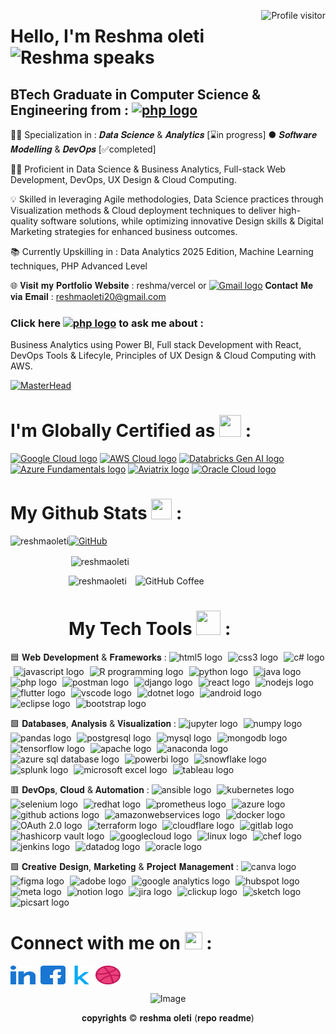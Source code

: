 <a href="https://komarev.com/ghpvc/?username=reshmaoleti"><img align="right" src="https://komarev.com/ghpvc/?username=reshmaoleti&label=Visitors&color=87CEEB&style=square" alt="Profile visitor" /></a>
# Hello, I'm Reshma oleti <img src="http://bit.ly/4kceKrR" alt="Reshma speaks" height="27" width="30">
## BTech Graduate in Computer Science & Engineering from : <a href="https://www.kluniversity.in" target="_blank"><img src="https://upload.wikimedia.org/wikipedia/en/7/78/KL_University_logo.svg" height="80" width="80" alt="php logo"/></a>

👩‍🎓 Specialization in : 𝑫𝒂𝒕𝒂 𝑺𝒄𝒊𝒆𝒏𝒄𝒆 & 𝑨𝒏𝒂𝒍𝒚𝒕𝒊𝒄𝒔 [⌛in progress] ● 𝑺𝒐𝒇𝒕𝒘𝒂𝒓𝒆 𝑴𝒐𝒅𝒆𝒍𝒍𝒊𝒏𝒈 & 𝑫𝒆𝒗𝑶𝒑𝒔 [✅completed]

👩‍💻 Proficient in Data Science & Business Analytics, Full-stack Web Development, DevOps, UX Design & Cloud Computing. 

💡 Skilled in leveraging Agile methodologies, Data Science practices through Visualization methods & Cloud deployment techniques to deliver high-quality software solutions, while optimizing innovative Design skills & Digital Marketing strategies for enhanced business outcomes. 

📚 Currently Upskilling in : Data Analytics 2025 Edition, Machine Learning techniques, PHP Advanced Level

🌐 𝐕𝐢𝐬𝐢𝐭 𝐦𝐲 𝐏𝐨𝐫𝐭𝐟𝐨𝐥𝐢𝐨 𝐖𝐞𝐛𝐬𝐢𝐭𝐞 : reshma/vercel or <a href="https://mail.google.com" target="_blank"><img src="https://cdn.brandfetch.io/id5o3EIREg/theme/dark/symbol.svg?c=1bxid64Mup7aczewSAYMX&t=1696475443284" height="15" width="15" alt="Gmail logo"  /></a> 𝐂𝐨𝐧𝐭𝐚𝐜𝐭 𝐌𝐞 𝐯𝐢𝐚 𝐄𝐦𝐚𝐢𝐥 : reshmaoleti20@gmail.com 

### Click here <a href="https://stackoverflow.com/questions/ask?tags=reshma-oleti" target="blank"><img src="https://cdn.jsdelivr.net/gh/devicons/devicon/icons/stackoverflow/stackoverflow-original.svg" height="25" width="25" alt="php logo"  /></a> to ask me about :
Business Analytics using Power BI, Full stack Development with React, DevOps Tools & Lifecyle, Principles of UX Design & Cloud Computing with AWS.

[![MasterHead](https://mir-s3-cdn-cf.behance.net/project_modules/fs/53ca8b66027827.5b0801e2d4de2.gif)](https://github.com/reshmaoleti)

# I'm Globally Certified as <img src="http://bit.ly/4lo1CAM" height="35" width="35"> : 
<div align="left">
<a href="https://www.credly.com/badges/446a7263-74eb-4ce4-a166-12203149aca2/public_url" target="blank"><img src="https://images.credly.com/images/08096465-cbfc-4c3e-93e5-93c5aa61f23e/twitter_thumb_201604_image.png" height="105" width="105" alt="Google Cloud logo"  /></a>
<a href="https://www.credly.com/badges/61916b3d-0a46-457e-b7d1-0bedf91d4a6a/public_url" target="blank"><img src="https://images.credly.com/images/0e284c3f-5164-4b21-8660-0d84737941bc/twitter_thumb_201604_image.png" height="105" width="105" alt="AWS Cloud logo"  /></a>
<a href="https://credentials.databricks.com/d948130b-599f-42aa-9d5c-b6eb8dc97baf" target="_blank"><img src="https://media.licdn.com/dms/image/v2/D5622AQFVFvSRY5ZKEw/feedshare-shrink_800/feedshare-shrink_800/0/1716038155903?e=2147483647&v=beta&t=irKWfBJlfx78ttKrew55qVIGnW77lMz-30BlFhQcv3A" height="95" width="95" alt="Databricks Gen AI logo"  /></a>
<a href="https://learn.microsoft.com/api/credentials/share/en-us/reshmaoleti/71517F6AD3EF403F?sharingId=C3DEE9CB4FD507D1" target="_blank"><img src="https://images.credly.com/size/680x680/images/be8fcaeb-c769-4858-b567-ffaaa73ce8cf/image.png" height="105" width="105" alt="Azure Fundamentals logo"  /></a>
<a href="https://www.credly.com/badges/dfe28ced-2a30-4ba0-8f8f-85d0974f4312/public_url" target="_blank"><img src="https://images.credly.com/size/680x680/images/e3c001fd-161d-433a-a7a4-049556d6112d/blob" height="105" width="105" alt="Aviatrix logo"  /></a>
<a href="https://catalog-education.oracle.com/pls/certview/sharebadge?id=91E17D8E5191E2FF3BB004E64360C350FB36C86A17B35287B9E33D13CE222094" target="_blank"><img src="https://images.credly.com/images/697cf123-74b0-4356-9055-9973471d26d6/03_Oracle_Cloud_Infrastructure_Foundations_Associate.png" height="105" width="105" alt="Oracle Cloud logo"  /></a>
 
# My Github Stats <img src="https://bit.ly/40zI6IF" height="33" width="33">  :
<div> <a href="https://github.com/reshmaoleti" target="_blank"><img src="https://img.icons8.com/?size=512&id=52539&format=png" height="40" width="40" alt="GitHub" target="_blank"></a>
<img align="left" height="180em" src="https://github-readme-stats.vercel.app/api/top-langs/?username=reshmaoleti&layout=compact&theme=transparent" alt=reshmaoleti />
<p>&nbsp;<img align="center" height="180em" src="https://github-readme-stats.vercel.app/api?username=reshmaoleti&show_icons=true&locale=en&theme=transparent" alt="reshmaoleti" /></p>
<p align="left">
  <img src="https://github-readme-streak-stats.herokuapp.com/?user=reshmaoleti&theme=transparent" height="190em" alt="reshmaoleti" style="padding-right: 10px;">
  <img src="http://bit.ly/3HZAHgo" height="190" width="190" alt="GitHub Coffee">
</p>

# My Tech Tools <img src="https://bit.ly/40AYTeE" height="39" width="39"> :
🟦 𝐖𝐞𝐛 𝐃𝐞𝐯𝐞𝐥𝐨𝐩𝐦𝐞𝐧𝐭 & 𝐅𝐫𝐚𝐦𝐞𝐰𝐨𝐫𝐤𝐬 :
<img src="https://cdn.jsdelivr.net/gh/devicons/devicon/icons/html5/html5-original.svg" height="20" width="20" alt="html5 logo"  />
<img width="1" />
<img src="https://cdn.jsdelivr.net/gh/devicons/devicon/icons/css3/css3-original.svg" height="20" width="20" alt="css3 logo"  />
<img width="1" />
<img src="https://cdn.jsdelivr.net/gh/devicons/devicon@latest/icons/csharp/csharp-original.svg" height="20" width="20" alt="c# logo" />
<img width="1" />
<img src="https://cdn.jsdelivr.net/gh/devicons/devicon/icons/javascript/javascript-original.svg" height="20" width="20" alt="javascript logo" />
<img width="1" />
<img src="https://upload.wikimedia.org/wikipedia/commons/thumb/1/1b/R_logo.svg/1280px-R_logo.svg.png" height="20" width="20" alt="R programming logo" />
<img width="1" />
<img src="https://cdn.jsdelivr.net/gh/devicons/devicon/icons/python/python-original.svg" height="20" width="20" alt="python logo" />
<img width="1" />
<img src="https://cdn.jsdelivr.net/gh/devicons/devicon/icons/java/java-original.svg" height="20" width="20" alt="java logo" />
<img width="1" />
<img src="https://cdn.jsdelivr.net/gh/devicons/devicon/icons/php/php-original.svg" height="20" width="20" alt="php logo" />
<img width="1" />
<img src="https://cdn.jsdelivr.net/gh/devicons/devicon@latest/icons/postman/postman-plain.svg" height="20" width="20" alt="postman logo" />
<img width="1" />
<img src="https://cdn.jsdelivr.net/gh/devicons/devicon/icons/django/django-plain.svg" height="20" width="20" alt="django logo" />
<img width="1" />
<img src="https://cdn.jsdelivr.net/gh/devicons/devicon/icons/react/react-original.svg" height="20" width="20" alt="react logo"  />
<img width="1" />
<img src="https://cdn.jsdelivr.net/gh/devicons/devicon/icons/nodejs/nodejs-original.svg" height="20" width="20" alt="nodejs logo"  />
<img width="1" />
<img src="https://cdn.jsdelivr.net/gh/devicons/devicon/icons/flutter/flutter-original.svg" height="20" width="20" alt="flutter logo" />
<img width="1" />
<img src="https://cdn.jsdelivr.net/gh/devicons/devicon/icons/vscode/vscode-original.svg" height="20" width="20" alt="vscode logo"  />
<img width="1" />
<img src="https://cdn.jsdelivr.net/gh/devicons/devicon@latest/icons/dotnetcore/dotnetcore-original.svg" height="20" width="20" alt="dotnet logo" />
<img width="1" />
<img src="https://cdn.jsdelivr.net/gh/devicons/devicon@latest/icons/android/android-original.svg" height="20" width="20" alt="android logo" />
<img width="1" />
<img src="https://cdn.jsdelivr.net/gh/devicons/devicon/icons/eclipse/eclipse-original.svg" height="20" width="20" alt="eclipse logo"  />
<img width="1" />
<img src="https://cdn.jsdelivr.net/gh/devicons/devicon/icons/bootstrap/bootstrap-original.svg" height="20" width="20" alt="bootstrap logo"  />
<img width="1" />

🟩 𝐃𝐚𝐭𝐚𝐛𝐚𝐬𝐞𝐬, 𝐀𝐧𝐚𝐥𝐲𝐬𝐢𝐬 & 𝐕𝐢𝐬𝐮𝐚𝐥𝐢𝐳𝐚𝐭𝐢𝐨𝐧 :
<img src="https://cdn.jsdelivr.net/gh/devicons/devicon/icons/jupyter/jupyter-original.svg" height="20" width="20" alt="jupyter logo"  />
<img width="1" />
<img src="https://cdn.jsdelivr.net/gh/devicons/devicon/icons/numpy/numpy-original.svg" height="20" width="20" alt="numpy logo"  />
<img width="1" />
<img src="https://cdn.jsdelivr.net/gh/devicons/devicon/icons/pandas/pandas-original.svg" height="20" width="20" alt="pandas logo"  />
<img width="1" />
<img src="https://cdn.jsdelivr.net/gh/devicons/devicon@latest/icons/postgresql/postgresql-plain.svg" height="20" width="20" alt="postgresql logo" />
<img width="1" />
<img src="https://cdn.jsdelivr.net/gh/devicons/devicon/icons/mysql/mysql-original.svg" height="20" width="20" alt="mysql logo"  />
<img width="1" />
<img src="https://cdn.jsdelivr.net/gh/devicons/devicon/icons/mongodb/mongodb-original.svg" height="20" width="20" alt="mongodb logo"  />
<img width="1" />
<img src="https://cdn.jsdelivr.net/gh/devicons/devicon@latest/icons/tensorflow/tensorflow-original.svg" height="20" width="20" alt="tensorflow logo" />
<img width="1" />
<img src="https://cdn.jsdelivr.net/gh/devicons/devicon@latest/icons/apache/apache-original.svg" height="20" width="20" alt="apache logo" />
<img width="1" />
<img src="https://cdn.jsdelivr.net/gh/devicons/devicon@latest/icons/anaconda/anaconda-original.svg" height="20" width="20" alt="anaconda logo" />
<img width="1" />
<img src="https://cdn.jsdelivr.net/gh/devicons/devicon@latest/icons/azuresqldatabase/azuresqldatabase-original.svg" height="20" width="20" alt="azure sql database logo" />
<img width="1" />
<img src="https://cdn.brandfetch.io/idVCtIagXj/theme/dark/logo.svg?c=1bxid64Mup7aczewSAYMX&t=1749087313031" height="20" width="20" alt="powerbi logo"  />
<img width="1" />
<img src="https://cdn.brandfetch.io/idJz-fGD_q/theme/dark/symbol.svg?c=1bxid64Mup7aczewSAYMX&t=1668517499361" height="20" width="20" alt="snowflake logo" />
<img width="1" />
<img src="https://cdn.jsdelivr.net/gh/devicons/devicon@latest/icons/splunk/splunk-original-wordmark.svg" height="20" width="20" alt="splunk logo" />
<img width="1" />
<img src="https://cdn.brandfetch.io/idsWBrtc_i/theme/dark/idE6ee-S5P.svg?c=1bxid64Mup7aczewSAYMX&t=1721120380037" height="20" width="20" alt="microsoft excel logo" />
<img width="1" />
<img src="https://cdn.brandfetch.io/id9sYMA_Im/theme/dark/symbol.svg?c=1bxid64Mup7aczewSAYMX&t=1668082242510" height="20" width="20" alt="tableau logo"  />

🟥 𝐃𝐞𝐯𝐎𝐩𝐬, 𝐂𝐥𝐨𝐮𝐝 & 𝐀𝐮𝐭𝐨𝐦𝐚𝐭𝐢𝐨𝐧 :
<img src="https://cdn.jsdelivr.net/gh/devicons/devicon/icons/ansible/ansible-original.svg" height="20" width="20" alt="ansible logo"  />
<img width="1" />
<img src="https://cdn.jsdelivr.net/gh/devicons/devicon/icons/kubernetes/kubernetes-plain.svg" height="20" width="20" alt="kubernetes logo"  />
<img width="1" />
<img src="https://cdn.jsdelivr.net/gh/devicons/devicon/icons/selenium/selenium-original.svg" height="20" width="20" alt="selenium logo"  />
<img width="1" />
<img src="https://cdn.jsdelivr.net/gh/devicons/devicon/icons/redhat/redhat-original.svg" height="20" width="20" alt="redhat logo"  />
<img width="1" />
<img src="https://cdn.jsdelivr.net/gh/devicons/devicon/icons/prometheus/prometheus-original.svg" height="20" width="20" alt="prometheus logo"  />
<img width="1" />
<img src="https://cdn.jsdelivr.net/gh/devicons/devicon/icons/azure/azure-original.svg" height="20" width="20" alt="azure logo"  />
<img width="1" />
<img src="https://cdn.jsdelivr.net/gh/devicons/devicon@latest/icons/githubactions/githubactions-original.svg" height="20" width="20" alt="github actions logo" />
<img width="1" />
<img src="https://cdn.jsdelivr.net/gh/devicons/devicon/icons/amazonwebservices/amazonwebservices-plain-wordmark.svg" height="20" width="20" alt="amazonwebservices logo"  />
<img width="1" />
<img src="https://cdn.jsdelivr.net/gh/devicons/devicon/icons/docker/docker-plain-wordmark.svg" height="20" width="20" alt="docker logo"  />
<img width="1" />
<img src="https://cdn.jsdelivr.net/gh/devicons/devicon@latest/icons/oauth/oauth-original.svg" height="20" width="20" alt="OAuth 2.0 logo" />
<img width="1" />
<img src="https://cdn.jsdelivr.net/gh/devicons/devicon/icons/terraform/terraform-original.svg" height="20" width="20" alt="terraform logo"  />
<img width="1" />
<img src="https://cdn.jsdelivr.net/gh/devicons/devicon@latest/icons/cloudflare/cloudflare-original.svg" height="20" width="20" alt="cloudflare logo" />
<img width="1" />
<img src="https://cdn.jsdelivr.net/gh/devicons/devicon@latest/icons/gitlab/gitlab-original.svg" height="20" width="20" alt="gitlab logo" />
<img width="1" />
<img src="https://cdn.jsdelivr.net/gh/devicons/devicon@latest/icons/vault/vault-original.svg" height="20" width="20" alt="hashicorp vault logo" />
<img width="1" />
<img src="https://cdn.jsdelivr.net/gh/devicons/devicon/icons/googlecloud/googlecloud-original.svg" height="20" width="20" alt="googlecloud logo"  />
<img width="1" />
<img src="https://cdn.jsdelivr.net/gh/devicons/devicon/icons/linux/linux-original.svg" height="20" width="20" alt="linux logo"  />
<img width="1" />
<img src="https://cdn.brandfetch.io/id3l3cK6e9/w/400/h/400/theme/dark/icon.jpeg?c=1bxid64Mup7aczewSAYMX&t=1749850668642" height="20" width="20" alt="chef logo"  />
<img width="1" />
<img src="https://cdn.jsdelivr.net/gh/devicons/devicon/icons/jenkins/jenkins-original.svg" height="20" width="20" alt="jenkins logo"  />
<img width="1" />
<img src="https://cdn.brandfetch.io/idg33VVWFZ/theme/dark/symbol.svg?c=1bxid64Mup7aczewSAYMX&t=1671108411130" height="20" width="20" alt="datadog logo"  />
<img width="1" />
<img src="https://cdn.jsdelivr.net/gh/devicons/devicon/icons/oracle/oracle-original.svg" height="20" width="20" alt="oracle logo"  />

🟪 𝐂𝐫𝐞𝐚𝐭𝐢𝐯𝐞 𝐃𝐞𝐬𝐢𝐠𝐧, 𝐌𝐚𝐫𝐤𝐞𝐭𝐢𝐧𝐠 & 𝐏𝐫𝐨𝐣𝐞𝐜𝐭 𝐌𝐚𝐧𝐚𝐠𝐞𝐦𝐞𝐧𝐭 :
<img src="https://cdn.jsdelivr.net/gh/devicons/devicon/icons/canva/canva-original.svg" height="20" width="20" alt="canva logo"  />
<img width="1" />
<img src="https://cdn.jsdelivr.net/gh/devicons/devicon/icons/figma/figma-original.svg" height="20" width="20" alt="figma logo"  />
<img width="1" />
<img src="https://cdn.brandfetch.io/id_KsyK7J9/theme/dark/symbol.svg?c=1bxid64Mup7aczewSAYMX&t=1668516049842" height="20" width="20" alt="adobe logo"  />
<img width="1" />
<img src="https://cdn.brandfetch.io/idYpJMnlBx/w/192/h/192/theme/dark/logo.png?c=1bxid64Mup7aczewSAYMX&t=1744373190177" height="20" width="20" alt="google analytics logo"  />
<img width="1" />
<img src="https://cdn.brandfetch.io/idj5intvoH/w/480/h/480/theme/dark/icon.jpeg?c=1bxid64Mup7aczewSAYMX&t=1746106502201" height="20" width="20" alt="hubspot logo"  />
<img width="1" />
<img src="https://cdn.brandfetch.io/idWvz5T3V7/w/400/h/400/theme/dark/icon.png?c=1bxid64Mup7aczewSAYMX&t=1691142640809" height="20" width="20" alt="meta logo"  />
<img width="1" />
<img src="https://cdn.jsdelivr.net/gh/devicons/devicon@latest/icons/notion/notion-original.svg" height="20" width="20" alt="notion logo"  />
<img width="1" />
<img src="https://cdn.jsdelivr.net/gh/devicons/devicon@latest/icons/jira/jira-original.svg" height="20" width="20" alt="jira logo" />
<img width="1" />
<img src="https://cdn.brandfetch.io/idU6lzwMYA/theme/dark/symbol.svg?c=1bxid64Mup7aczewSAYMX&t=1678376729733" height="20" width="20" alt="clickup logo"  />
<img width="1" />
<img src="https://cdn.jsdelivr.net/gh/devicons/devicon@latest/icons/sketch/sketch-original.svg" height="20" width="20" alt="sketch logo"  />
<img width="1" />
<img src="https://cdn.brandfetch.io/idunI7Cam3/w/1024/h/1024/theme/dark/idvZ5-klGz.png?c=1bxid64Mup7aczewSAYMX&t=1749820779508" height="20" width="20" alt="picsart logo"  />
</div>

# Connect with me on <img src="http://bit.ly/4eExjDX" height="28" width="28"> : 
<p align="left"><a href="https://linkedin.com/in/reshmaoleti" target="blank"><img align="center" src="https://raw.githubusercontent.com/teamedwardforever/Readme-Generator/71f25dd8b98329b168142a6b782a107b75eab178/svg/Social/linked-in-alt.svg" alt="reshmaoleti" height="30" width="40" /><img width="2" /></a> <img width="2" /><a href="https://linkedin.com/in/reshmaoleti" target="blank"><img align="center" src="https://raw.githubusercontent.com/teamedwardforever/Readme-Generator/71f25dd8b98329b168142a6b782a107b75eab178/svg/Social/facebook.svg" alt="reshmaoleti" height="30" width="40" /></a> <img width="2" /><a href="https://kaggle.com/reshmaoleti" target="blank"><img align="center" src="https://raw.githubusercontent.com/teamedwardforever/Readme-Generator/71f25dd8b98329b168142a6b782a107b75eab178/svg/Social/kaggle.svg" alt="reshmaoleti" height="30" width="40" /><img width="2" /></a><a href="https://dribbble.com/reshmaoleti" target="blank"><img align="center" src="https://raw.githubusercontent.com/teamedwardforever/Readme-Generator/71f25dd8b98329b168142a6b782a107b75eab178/svg/Social/dribbble.svg" alt="reshmaoleti" height="30" width="40" /><img width="2" /></a></p><p align="center"><img src="https://wallpapers.com/images/hd/motivational-aesthetic-desktop-n6m03yl1tfnt8msm.jpg" alt="Image" width="500" /></p>

<p align="center">𝐜𝐨𝐩𝐲𝐫𝐢𝐠𝐡𝐭𝐬 © 𝐫𝐞𝐬𝐡𝐦𝐚 𝐨𝐥𝐞𝐭𝐢 (𝐫𝐞𝐩𝐨 𝐫𝐞𝐚𝐝𝐦𝐞)</p>

